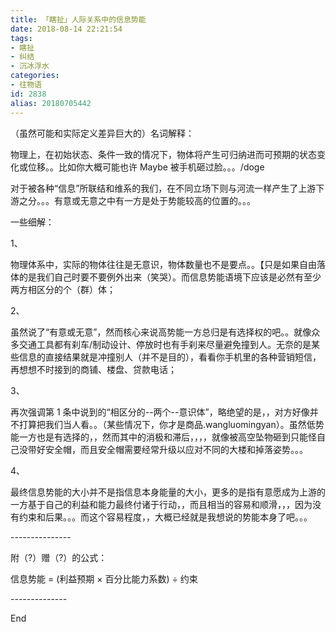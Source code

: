 ```yaml
---
title: 「瞎扯」人际关系中的信息势能
date: 2018-08-14 22:21:54
tags:
- 瞎扯
- 纠结
- 沉冰浮水
categories:
- 往物语
id: 2838
alias: 20180705442
---
```


（虽然可能和实际定义差异巨大的）名词解释：

物理上，在初始状态、条件一致的情况下，物体将产生可归纳进而可预期的状态变化或位移。。比如你大概可能也许 Maybe 被手机砸过脸。。。/doge

对于被各种“信息”所联结和维系的我们，在不同立场下则与河流一样产生了上游下游之分。。。有意或无意之中有一方是处于势能较高的位置的。。。

一些细解：

1、

物理体系中，实际的物体往往是无意识，物体数量也不是要点。。【只是如果自由落体的是我们自己时要不要例外出来（笑哭）。而信息势能语境下应该是必然有至少两方相区分的个（群）体；

2、

虽然说了“有意或无意”，然而核心来说高势能一方总归是有选择权的吧。。就像众多交通工具都有刹车/制动设计、停放时也有手刹来尽量避免撞到人。无奈的是某些信息的直接结果就是冲撞别人（并不是目的），看看你手机里的各种营销短信，再想想不时接到的商铺、楼盘、贷款电话；

3、

再次强调第 1 条中说到的“相区分的--两个--意识体”，略绝望的是，，对方好像并不打算把我们当人看。。（某些情况下，你才是商品.wangluomingyan）。虽然低势能一方也是有选择的，，然而其中的消极和滞后，，，，就像被高空坠物砸到只能怪自己没带好安全帽，而且安全帽需要经常升级以应对不同的大楼和掉落姿势。。。

4、

最终信息势能的大小并不是指信息本身能量的大小，更多的是指有意愿成为上游的一方基于自己的利益和能力最终付诸于行动，，而且相当的容易和顺滑，，，因为没有约束和后果。。。而这个容易程度，，大概已经就是我想说的势能本身了吧。。。

\---------------

附（?）赠（?）的公式：

信息势能 = (利益预期 × 百分比能力系数) ÷ 约束

\--------------

End

<!--2838-->
